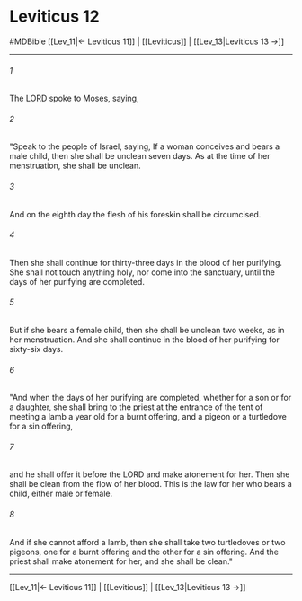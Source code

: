 # Leviticus 12
#MDBible
[[Lev_11|← Leviticus 11]] | [[Leviticus]] | [[Lev_13|Leviticus 13 →]]

***

###### 1 

The LORD spoke to Moses, saying, 

###### 2 

"Speak to the people of Israel, saying, If a woman conceives and bears a male child, then she shall be unclean seven days. As at the time of her menstruation, she shall be unclean. 

###### 3 

And on the eighth day the flesh of his foreskin shall be circumcised. 

###### 4 

Then she shall continue for thirty-three days in the blood of her purifying. She shall not touch anything holy, nor come into the sanctuary, until the days of her purifying are completed. 

###### 5 

But if she bears a female child, then she shall be unclean two weeks, as in her menstruation. And she shall continue in the blood of her purifying for sixty-six days. 

###### 6 

"And when the days of her purifying are completed, whether for a son or for a daughter, she shall bring to the priest at the entrance of the tent of meeting a lamb a year old for a burnt offering, and a pigeon or a turtledove for a sin offering, 

###### 7 

and he shall offer it before the LORD and make atonement for her. Then she shall be clean from the flow of her blood. This is the law for her who bears a child, either male or female. 

###### 8 

And if she cannot afford a lamb, then she shall take two turtledoves or two pigeons, one for a burnt offering and the other for a sin offering. And the priest shall make atonement for her, and she shall be clean." 

***

[[Lev_11|← Leviticus 11]] | [[Leviticus]] | [[Lev_13|Leviticus 13 →]]
